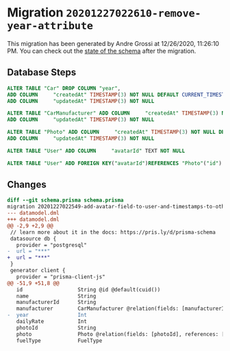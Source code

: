# Migration `20201227022610-remove-year-attribute`

This migration has been generated by Andre Grossi at 12/26/2020, 11:26:10 PM.
You can check out the [state of the schema](./schema.prisma) after the migration.

## Database Steps

```sql
ALTER TABLE "Car" DROP COLUMN "year",
ADD COLUMN     "createdAt" TIMESTAMP(3) NOT NULL DEFAULT CURRENT_TIMESTAMP,
ADD COLUMN     "updatedAt" TIMESTAMP(3) NOT NULL

ALTER TABLE "CarManufacturer" ADD COLUMN     "createdAt" TIMESTAMP(3) NOT NULL DEFAULT CURRENT_TIMESTAMP,
ADD COLUMN     "updatedAt" TIMESTAMP(3) NOT NULL

ALTER TABLE "Photo" ADD COLUMN     "createdAt" TIMESTAMP(3) NOT NULL DEFAULT CURRENT_TIMESTAMP,
ADD COLUMN     "updatedAt" TIMESTAMP(3) NOT NULL

ALTER TABLE "User" ADD COLUMN     "avatarId" TEXT NOT NULL

ALTER TABLE "User" ADD FOREIGN KEY("avatarId")REFERENCES "Photo"("id") ON DELETE CASCADE ON UPDATE CASCADE
```

## Changes

```diff
diff --git schema.prisma schema.prisma
migration 20201227022549-add-avatar-field-to-user-and-timestamps-to-other-models..20201227022610-remove-year-attribute
--- datamodel.dml
+++ datamodel.dml
@@ -2,9 +2,9 @@
 // learn more about it in the docs: https://pris.ly/d/prisma-schema
 datasource db {
   provider = "postgresql"
-  url = "***"
+  url = "***"
 }
 generator client {
   provider = "prisma-client-js"
@@ -51,9 +51,8 @@
   id                  String @id @default(cuid())
   name                String
   manufacturerId      String
   manufacturer        CarManufacturer @relation(fields: [manufacturerId], references: [id])
-  year                Int
   dailyRate           Int
   photoId             String
   photo               Photo @relation(fields: [photoId], references: [id])
   fuelType            FuelType
```


